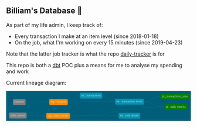 Billiam's Database :mage:
---

As part of my life admin, I keep track of:
- Every transaction I make at an item level (since 2018-01-18)
- On the job, what I'm working on every 15 minutes (since 2019-04-23)


Note that the latter job tracker is what the repo [daily-tracker](https://github.com/Bilbottom/daily-tracker) is for

This repo is both a [dbt](https://www.getdbt.com/) POC plus a means for me to analyse my spending and work


Current lineage diagram:

![lineage-diagrams](src/assets/dbt-dag.png)
